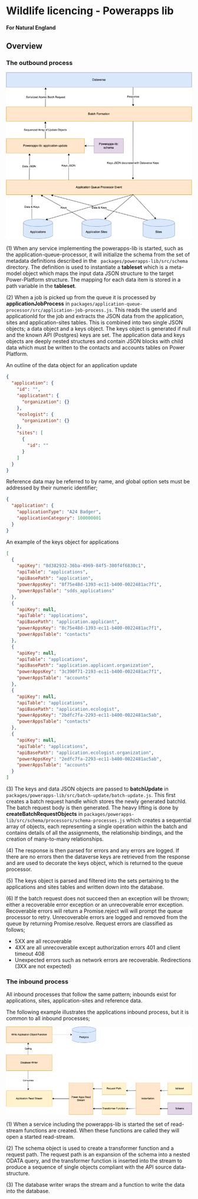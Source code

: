 # Wildlife licencing - Powerapps lib

#### For Natural England

## Overview
### The outbound process
![Outbound](./powerapps-lib-outbound.png)

(1) When any service implementing the powerapps-lib is started, such as the application-queue-processor, it will initialize the schema from the set of metadata definitions described in the ``` packages/powerapps-lib/src/schema``` directory. The definition is used to instantiate a __tableset__ which is a meta-model object which maps the input data JSON structure to the target Power-Platform structure. The mapping for each data item is stored in a path variable in the __tableset__.

(2) When a job is picked up from the queue it is processed by __applicationJobProcess__ in ```packages/application-queue-processor/src/application-job-process.js```. This reads the userId and applicationId for the job and extracts the JSON data from the application, sites and application-sites tables. This is combined into two single JSON objects; a data object and a keys object. The keys object is generated if null and the known API (Postgres) keys are set. The application data and keys objects are deeply nested structures and contain JSON blocks with child data which must be written to the contacts and accounts tables on Power Platform.

An outline of the data object for an application update
```json
{
  "application": {
    "id": "",
    "applicatant": {
      "organization": {}
    },
    "ecologist": {
      "organization": {}
    },
    "sites": [
      {
        "id": ""
      }
    ]
  }
}
```

Reference data may be referred to by name, and global option sets must be addressed by their numeric identifier;
```json
{
  "application": {
    "applicationType": "A24 Badger",
    "applicationCategory": 100000001
  }
}
```

An example of the keys object for applications
```json
[
  {
    "apiKey": "8d382932-36ba-4969-84f5-380f4f6830c1",
    "apiTable": "applications",
    "apiBasePath": "application",
    "powerAppsKey": "8f75e48d-1393-ec11-b400-0022481ac7f1",
    "powerAppsTable": "sdds_applications"
  },
  {
    "apiKey": null,
    "apiTable": "applications",
    "apiBasePath": "application.applicant",
    "powerAppsKey": "8c75e48d-1393-ec11-b400-0022481ac7f1",
    "powerAppsTable": "contacts"
  },
  {
    "apiKey": null,
    "apiTable": "applications",
    "apiBasePath": "application.applicant.organization",
    "powerAppsKey": "3c390f71-2193-ec11-b400-0022481ac7f1",
    "powerAppsTable": "accounts"
  },
  {
    "apiKey": null,
    "apiTable": "applications",
    "apiBasePath": "application.ecologist",
    "powerAppsKey": "2bdfc7fa-2293-ec11-b400-0022481ac5ab",
    "powerAppsTable": "contacts"
  },
  {
    "apiKey": null,
    "apiTable": "applications",
    "apiBasePath": "application.ecologist.organization",
    "powerAppsKey": "2edfc7fa-2293-ec11-b400-0022481ac5ab",
    "powerAppsTable": "accounts"
  }
]
```

(3) The keys and data JSON objects are passed to __batchUpdate__ in ```packages/powerapps-lib/src/batch-update/batch-update.js```. This first creates a batch request handle which stores the newly generated batchId. The batch request body is then generated. The heavy lifting is done by  __createBatchRequestObjects__ in ```packages/powerapps-lib/src/schema/processors/schema-processes.js``` which creates a sequential array of objects, each representing a single operation within the batch and contains details of all the assignments, the relationship bindings, and the creation of many-to-many relationships.

(4) The response is then parsed for errors and any errors are logged. If there are no errors then the dataverse keys are retrieved from the response and are used to decorate the keys object, which is returned to the queue processor.

(5) The keys object is parsed and filtered into the sets pertaining to the applications and sites tables and written down into the database.

(6) If the batch request does not succeed then an exception will be thrown; either a recoverable error exception or an unrecoverable error exception. Recoverable errors will return a Promise.reject will will prompt the queue processor to retry. Unrecoverable errors are logged and removed from the queue by returning Promise.resolve. Request errors are classified as follows;
- 5XX are all recoverable
- 4XX are all unrecoverable except authorization errors 401 and client timeout 408
- Unexpected errors such as network errors are recoverable. Redirections (3XX are not expected)

### The inbound process
All inbound processes that follow the same pattern; inbounds exist for applications, sites, application-sites and reference data.

The following example illustrates the applications inbound process, but it is common to all inbound processes;

![Inbound](./powerapps-lib-inbound.png)

(1) When a service including the powerapps-lib is started the set of read-stream functions are created. When these functions are called they will open a started read-stream.

(2) The schema object is used to create a transformer function and a request path. The request path is an expansion of the schema into a nested ODATA query, and the transformer function is inserted into the stream to produce a sequence of single objects compliant with the API source data-structure.

(3) The database writer wraps the stream and a function to write the data into the database.



